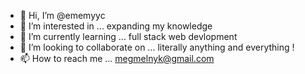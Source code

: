 - 👋 Hi, I’m @ememyyc
- 👀 I’m interested in ... expanding my knowledge
- 🌱 I’m currently learning ... full stack web devlopment 
- 💞️ I’m looking to collaborate on ... literally anything and everything !
- 📫 How to reach me ... megmelnyk@gmail.com

<!---
ememyyc/ememyyc is a ✨ special ✨ repository because its `README.md` (this file) appears on your GitHub profile.
You can click the Preview link to take a look at your changes.
--->
